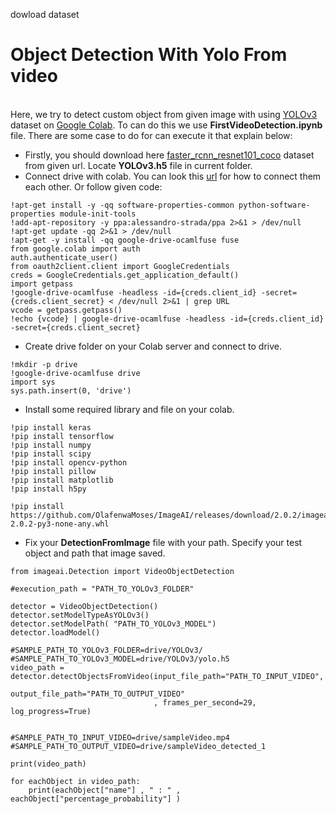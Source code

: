 dowload dataset
# Object Detection With Yolo From video
<br>Here, we try to detect custom object from given image with using [YOLOv3](https://www.kaggle.com/rmoharir8396/yolo-h5-file#yolo.h5) dataset on [Google Colab](https://colab.research.google.com/notebooks/welcome.ipynb#recent=true). To can do this we use **FirstVideoDetection.ipynb** file. There are some case to do for can execute it that explain below:
  - Firstly, you should download here [faster_rcnn_resnet101_coco](https://github.com/tensorflow/models/blob/master/research/object_detection/g3doc/detection_model_zoo.md) dataset from given url. Locate **YOLOv3.h5** file in current folder.
  - Connect drive with colab. You can look this [url](https://medium.com/deep-learning-turkiye/google-colab-ile-ücretsiz-gpu-kullanımı-30fdb7dd822e) for how to connect them each other. Or follow given code:
  ```
!apt-get install -y -qq software-properties-common python-software-properties module-init-tools
!add-apt-repository -y ppa:alessandro-strada/ppa 2>&1 > /dev/null
!apt-get update -qq 2>&1 > /dev/null
!apt-get -y install -qq google-drive-ocamlfuse fuse
from google.colab import auth
auth.authenticate_user()
from oauth2client.client import GoogleCredentials
creds = GoogleCredentials.get_application_default()
import getpass
!google-drive-ocamlfuse -headless -id={creds.client_id} -secret={creds.client_secret} < /dev/null 2>&1 | grep URL
vcode = getpass.getpass()
!echo {vcode} | google-drive-ocamlfuse -headless -id={creds.client_id} -secret={creds.client_secret}
  ```
  - Create drive folder on your Colab server and connect to drive.
  ```
!mkdir -p drive
!google-drive-ocamlfuse drive
import sys
sys.path.insert(0, 'drive')
```
  - Install some required library and file on your colab. 
  ```
!pip install keras
!pip install tensorflow
!pip install numpy
!pip install scipy
!pip install opencv-python
!pip install pillow
!pip install matplotlib
!pip install h5py
```
``` 
!pip install https://github.com/OlafenwaMoses/ImageAI/releases/download/2.0.2/imageai-2.0.2-py3-none-any.whl
```
  - Fix your **DetectionFromImage** file with your path. Specify your test object and path that image saved.
```
from imageai.Detection import VideoObjectDetection

#execution_path = "PATH_TO_YOLOv3_FOLDER"

detector = VideoObjectDetection()
detector.setModelTypeAsYOLOv3()
detector.setModelPath( "PATH_TO_YOLOv3_MODEL")
detector.loadModel()

#SAMPLE_PATH_TO_YOLOv3_FOLDER=drive/YOLOv3/
#SAMPLE_PATH_TO_YOLOv3_MODEL=drive/YOLOv3/yolo.h5
video_path = detector.detectObjectsFromVideo(input_file_path="PATH_TO_INPUT_VIDEO",
                                output_file_path="PATH_TO_OUTPUT_VIDEO"
                                , frames_per_second=29, log_progress=True)


#SAMPLE_PATH_TO_INPUT_VIDEO=drive/sampleVideo.mp4
#SAMPLE_PATH_TO_OUTPUT_VIDEO=drive/sampleVideo_detected_1

print(video_path)

for eachObject in video_path:
    print(eachObject["name"] , " : " , eachObject["percentage_probability"] )
```
